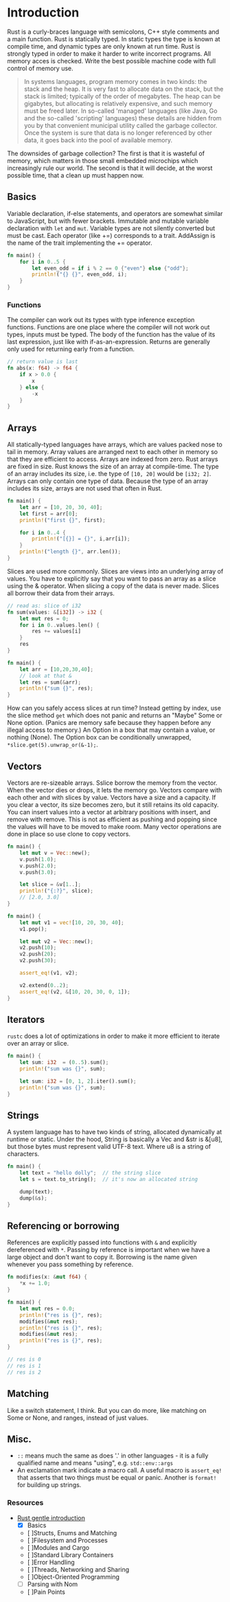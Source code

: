 # Introduction

Rust is a curly-braces language with semicolons, C++ style comments and a main function.
Rust is statically typed.
In static types the type is known at compile time, and dynamic types are only known at run time.
Rust is strongly typed in order to make it harder to write incorrect programs.
All memory acces is checked.
Write the best possible machine code with full control of memory use.

> In systems languages, program memory comes in two kinds: the stack and the heap. It is very fast to allocate data on the stack, but the stack is limited; typically of the order of megabytes. The heap can be gigabytes, but allocating is relatively expensive, and such memory must be freed later. In so-called 'managed' languages (like Java, Go and the so-called 'scripting' languages) these details are hidden from you by that convenient municipal utility called the garbage collector. Once the system is sure that data is no longer referenced by other data, it goes back into the pool of available memory.

The downsides of garbage collection? The first is that it is wasteful of memory, which matters in those small embedded microchips which increasingly rule our world. The second is that it will decide, at the worst possible time, that a clean up must happen now.

## Basics

Variable declaration, if-else statements, and operators are somewhat similar to JavaScript, but with fewer brackets.
Immutable and mutable variable declaration with `let` and `mut`.
Variable types are not silently converted but must be cast.
Each operator (like +=) corresponds to a trait.
AddAssign is the name of the trait implementing the += operator.

```rust
fn main() {
    for i in 0..5 {
        let even_odd = if i % 2 == 0 {"even"} else {"odd"};
        println!("{} {}", even_odd, i);
    }
}
```

### Functions

The compiler can work out its types with type inference exception functions.
Functions are one place where the compiler will not work out types, inputs must be typed.
The body of the function has the value of its last expression, just like with if-as-an-expression.
Returns are generally only used for returning early from a function.

```rust
// return value is last 
fn abs(x: f64) -> f64 {
    if x > 0.0 {
        x
    } else {
        -x
    }
}
```

## Arrays

All statically-typed languages have arrays, which are values packed nose to tail in memory.
Array values are arranged next to each other in memory so that they are efficient to access.
Arrays are indexed from zero.
Rust arrays are fixed in size.
Rust knows the size of an array at compile-time.
The type of an array includes its size, i.e. the type of `[10, 20]` would be `[i32; 2]`.
Arrays can only contain one type of data.
Because the type of an array includes its size, arrays are not used that often in Rust.

```rust
fn main() {
    let arr = [10, 20, 30, 40];
    let first = arr[0];
    println!("first {}", first);

    for i in 0..4 {
        println!("[{}] = {}", i,arr[i]);
    }
    println!("length {}", arr.len());
}
```

Slices are used more commonly.
Slices are views into an underlying array of values.
You have to explicitly say that you want to pass an array as a slice using the & operator.
When slicing a copy of the data is never made.
Slices all borrow their data from their arrays.

```rust
// read as: slice of i32
fn sum(values: &[i32]) -> i32 {
    let mut res = 0;
    for i in 0..values.len() {
        res += values[i]
    }
    res
}

fn main() {
    let arr = [10,20,30,40];
    // look at that &
    let res = sum(&arr);
    println!("sum {}", res);
}
```

How can you safely access slices at run time?
Instead getting by index, use the slice method `get` which does not panic and returns an "Maybe" Some or None option.
(Panics are memory safe because they happen before any illegal access to memory.)
An Option in a box that may contain a value, or nothing (None).
The Option box can be conditionally unwrapped, `*slice.get(5).unwrap_or(&-1);`.

## Vectors

Vectors are re-sizeable arrays.
Sslice borrow the memory from the vector.
When the vector dies or drops, it lets the memory go.
Vectors compare with each other and with slices by value.
Vectors have a size and a capacity. If you clear a vector, its size becomes zero, but it still retains its old capacity.
You can insert values into a vector at arbitrary positions with insert, and remove with remove.
This is not as efficient as pushing and popping since the values will have to be moved to make room.
Many vector operations are done in place so use clone to copy vectors.

```rust
fn main() {
    let mut v = Vec::new();
    v.push(1.0);
    v.push(2.0);
    v.push(3.0);

    let slice = &v[1..];
    println!("{:?}", slice);
    // [2.0, 3.0]
}
```

```rust
fn main() {
    let mut v1 = vec![10, 20, 30, 40];
    v1.pop();

    let mut v2 = Vec::new();
    v2.push(10);
    v2.push(20);
    v2.push(30);

    assert_eq!(v1, v2);

    v2.extend(0..2);
    assert_eq!(v2, &[10, 20, 30, 0, 1]);
}
```

## Iterators

`rustc` does a lot of optimizations in order to make it more efficient to iterate over an array or slice.

```rust
fn main() {
    let sum: i32  = (0..5).sum();
    println!("sum was {}", sum);

    let sum: i32 = [0, 1, 2].iter().sum();
    println!("sum was {}", sum);
}
```

## Strings

A system language has to have two kinds of string, allocated dynamically at runtime or static.
Under the hood, String is basically a Vec<u8> and &str is &[u8], but those bytes must represent valid UTF-8 text.
Where u8 is a string of characters.

```rust
fn main() {
    let text = "hello dolly";  // the string slice
    let s = text.to_string();  // it's now an allocated string

    dump(text);
    dump(&s);
}
```

## Referencing or borrowing

References are explicitly passed into functions with `&` and explicitly dereferenced with `*`.
Passing by reference is important when we have a large object and don't want to copy it.
Borrowing is the name given whenever you pass something by reference.

```rust
fn modifies(x: &mut f64) {
    *x += 1.0;
}

fn main() {
    let mut res = 0.0;
    println!("res is {}", res);
    modifies(&mut res);
    println!("res is {}", res);
    modifies(&mut res);
    println!("res is {}", res);
}

// res is 0
// res is 1
// res is 2
```

## Matching

Like a switch statement, I think.
But you can do more, like matching on Some or None, and ranges, instead of just values.

## Misc.

- `::` means much the same as does '.' in other languages - it is a fully qualified name and means "using", e.g. `std::env::args`
- An exclamation mark indicate a macro call. A useful macro is `assert_eq!` that asserts that two things must be equal or panic. Another is `format!` for building up strings.

### Resources

- [Rust gentle introduction](https://stevedonovan.github.io/rust-gentle-intro/readme.html)
  - [x] Basics
  - [ ]Structs, Enums and Matching
  - [ ]Filesystem and Processes
  - [ ]Modules and Cargo
  - [ ]Standard Library Containers
  - [ ]Error Handling
  - [ ]Threads, Networking and Sharing
  - [ ]Object-Oriented Programming
  - [ ] Parsing with Nom
  - [ ]Pain Points